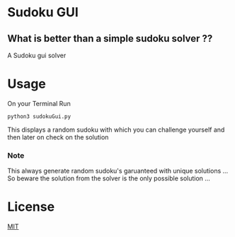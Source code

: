 # Sudoku GUI

## What is better than a simple sudoku solver ??

A Sudoku gui solver

# Usage

On your Terminal Run 
```terminal
python3 sudokuGui.py
```
This displays a random sudoku with which you can challenge yourself and then later on check on the solution

### Note

This always generate random sudoku's garuanteed with unique solutions ... So beware the solution from the solver is the only possible solution ... 

# License
[MIT](https://choosealicense.com/license/mit)
